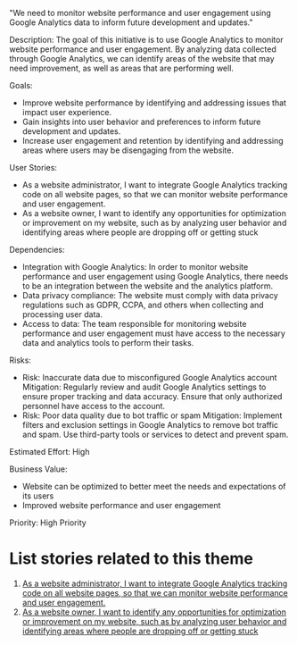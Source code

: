 "We need to monitor website performance and user engagement using Google Analytics data to inform future development and updates."

Description: The goal of this initiative is to use Google Analytics to monitor website performance and user engagement. By analyzing data collected through Google Analytics, we can identify areas of the website that may need improvement, as well as areas that are performing well.

Goals: 
* Improve website performance by identifying and addressing issues that impact user experience.
* Gain insights into user behavior and preferences to inform future development and updates.
* Increase user engagement and retention by identifying and addressing areas where users may be disengaging from the website. 

User Stories: 
* As a website administrator, I want to integrate Google Analytics tracking code on all website pages, so that we can monitor website performance and user engagement.
* As a website owner, I want to identify any opportunities for optimization or improvement on my website, such as by analyzing user behavior and identifying areas where people are dropping off or getting stuck

Dependencies: 
* Integration with Google Analytics: In order to monitor website performance and user engagement using Google Analytics, there needs to be an integration between the website and the analytics platform.
* Data privacy compliance: The website must comply with data privacy regulations such as GDPR, CCPA, and others when collecting and processing user data.
* Access to data: The team responsible for monitoring website performance and user engagement must have access to the necessary data and analytics tools to perform their tasks.

Risks: 
* Risk: Inaccurate data due to misconfigured Google Analytics account
Mitigation: Regularly review and audit Google Analytics settings to ensure proper tracking and data accuracy. Ensure that only authorized personnel have access to the account.
* Risk: Poor data quality due to bot traffic or spam
Mitigation: Implement filters and exclusion settings in Google Analytics to remove bot traffic and spam. Use third-party tools or services to detect and prevent spam.

Estimated Effort: High 

Business Value: 
* Website can be optimized to better meet the needs and expectations of its users
* Improved website performance and user engagement

Priority: High Priority 

# List stories related to this theme
1. [As a website administrator, I want to integrate Google Analytics tracking code on all website pages, so that we can monitor website performance and user engagement.](https://github.com/amm33/mywebclass-agile-docs/blob/f33f8c607287438fd60e93a620532d656ed4e3c1/documentation/templates/theme/initiatives/epics/stories/story8.md)
2. [As a website owner, I want to identify any opportunities for optimization or improvement on my website, such as by analyzing user behavior and identifying areas where people are dropping off or getting stuck](https://github.com/amm33/mywebclass-agile-docs/blob/9c07c94e2ce2b67e171f406a465378257c6007c4/documentation/templates/theme/initiatives/epics/stories/story9.md)
